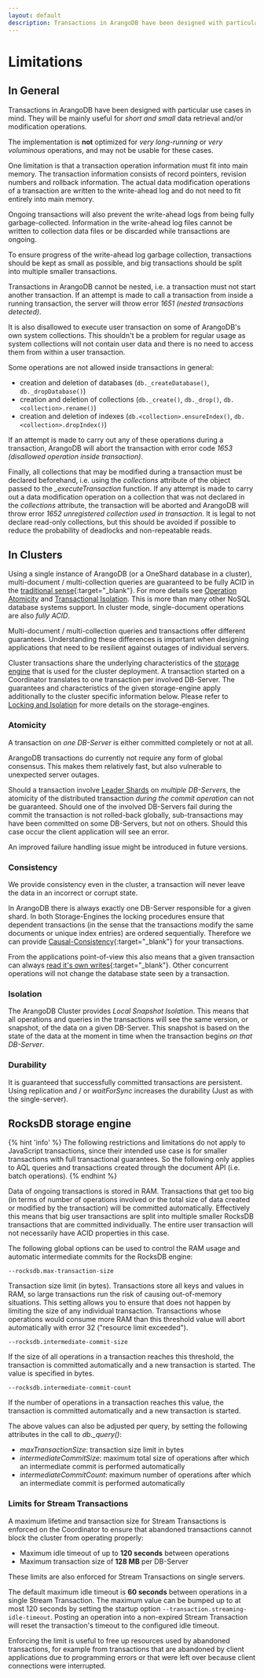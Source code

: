 ```yaml
---
layout: default
description: Transactions in ArangoDB have been designed with particular use cases in mind
---
```

Limitations
===========

<!-- TODO: Update for RocksDB -->

In General
----------

Transactions in ArangoDB have been designed with particular use cases 
in mind. They will be mainly useful for *short and small* data retrieval 
and/or modification operations.

The implementation is **not** optimized for *very long-running* or *very voluminous*
operations, and may not be usable for these cases. 

One limitation is that a transaction operation information must fit into main
memory. The transaction information consists of record pointers, revision numbers
and rollback information. The actual data modification operations of a transaction
are written to the write-ahead log and do not need to fit entirely into main
memory.

Ongoing transactions will also prevent the write-ahead logs from being fully
garbage-collected. Information in the write-ahead log files cannot be written
to collection data files or be discarded while transactions are ongoing.

To ensure progress of the write-ahead log garbage collection, transactions should 
be kept as small as possible, and big transactions should be split into multiple
smaller transactions.

Transactions in ArangoDB cannot be nested, i.e. a transaction must not start another 
transaction. If an attempt is made to call a transaction from inside a running 
transaction, the server will throw error *1651 (nested transactions detected)*.

It is also disallowed to execute user transaction on some of ArangoDB's own system
collections. This shouldn't be a problem for regular usage as system collections will
not contain user data and there is no need to access them from within a user
transaction.

Some operations are not allowed inside transactions in general:

- creation and deletion of databases (`db._createDatabase()`, `db._dropDatabase()`)
- creation and deletion of collections (`db._create()`, `db._drop()`, `db.<collection>.rename()`)
- creation and deletion of indexes (`db.<collection>.ensureIndex()`, `db.<collection>.dropIndex()`)

If an attempt is made to carry out any of these operations during a transaction,
ArangoDB will abort the transaction with error code *1653 (disallowed operation inside
transaction)*.

Finally, all collections that may be modified during a transaction must be 
declared beforehand, i.e. using the *collections* attribute of the object passed
to the *_executeTransaction* function. If any attempt is made to carry out a data
modification operation on a collection that was not declared in the *collections*
attribute, the transaction will be aborted and ArangoDB will throw error *1652
unregistered collection used in transaction*. 
It is legal to not declare read-only collections, but this should be avoided if
possible to reduce the probability of deadlocks and non-repeatable reads.

In Clusters
-----------

Using a single instance of ArangoDB (or a OneShard database in a
cluster), multi-document / multi-collection queries are guaranteed to be
fully ACID in the
[traditional sense](https://en.wikipedia.org/wiki/ACID_(computer_science)){:target="_blank"}.
For more details see
[Operation Atomicity](data-modeling-operational-factors.html#operation-atomicity)
and
[Transactional Isolation](data-modeling-operational-factors.html#transactional-isolation).
This is more than many other NoSQL database systems support.
In cluster mode, single-document operations are also *fully ACID*.

Multi-document / multi-collection queries and transactions offer different guarantees.
Understanding these differences is important when designing applications that need
to be resilient against outages of individual servers.

Cluster transactions share the underlying characteristics of the
[storage engine](architecture-storage-engines.html) that is used for the cluster deployment.
A transaction started on a Coordinator translates to one transaction per involved DB-Server.
The guarantees and characteristics of the given storage-engine apply additionally
to the cluster specific information below.
Please refer to [Locking and Isolation](transactions-locking-and-isolation.html) for more details
on the storage-engines.

### Atomicity

A transaction on *one DB-Server* is either committed completely or not at all.

ArangoDB transactions do currently not require any form of global consensus. This makes
them relatively fast, but also vulnerable to unexpected server outages.

Should a transaction involve [Leader Shards](architecture-deployment-modes-cluster-architecture.html#db-servers) 
on *multiple DB-Servers*, the atomicity of the distributed transaction *during the commit operation* can
not be guaranteed. Should one of the involved DB-Servers fail during the commit the transaction
is not rolled-back globally, sub-transactions may have been committed on some DB-Servers, but not on others.
Should this case occur the client application will see an error.

An improved failure handling issue might be introduced in future versions.

### Consistency

We provide consistency even in the cluster, a transaction will never leave the data in 
an incorrect or corrupt state. 

In ArangoDB there is always exactly one DB-Server responsible for a given shard. In both
Storage-Engines the locking procedures ensure that dependent transactions (in the sense that
the transactions modify the same documents or unique index entries) are ordered sequentially.
Therefore we can provide [Causal-Consistency](https://en.wikipedia.org/wiki/Consistency_model#Causal_consistency){:target="_blank"} 
for your transactions.

From the applications point-of-view this also means that a given transaction can always
[read it's own writes](https://en.wikipedia.org/wiki/Consistency_model#Read-your-writes_consistency){:target="_blank"}.
Other concurrent operations will not change the database state seen by a transaction.

### Isolation

The ArangoDB Cluster provides *Local Snapshot Isolation*. This means that all operations 
and queries in the transactions will see the same version, or snapshot, of the data on a given
DB-Server. This snapshot is based on the state of the data at the moment in 
time when the transaction begins *on that DB-Server*.

### Durability

It is guaranteed that successfully committed transactions are persistent. Using
replication and / or *waitForSync* increases the durability (Just as with the single-server).

RocksDB storage engine
----------------------

{% hint 'info' %}
The following restrictions and limitations do not apply to JavaScript
transactions, since their intended use case is for smaller transactions
with full transactional guarantees. So the following only applies
to AQL queries and transactions created through the document API (i.e. batch operations).
{% endhint %}

Data of ongoing transactions is stored in RAM. Transactions that get too big 
(in terms of number of operations involved or the total size of data created or
modified by the transaction) will be committed automatically. Effectively this 
means that big user transactions are split into multiple smaller RocksDB 
transactions that are committed individually. The entire user transaction will 
not necessarily have ACID properties in this case.
 
The following global options can be used to control the RAM usage and automatic 
intermediate commits for the RocksDB engine: 

`--rocksdb.max-transaction-size`

Transaction size limit (in bytes). Transactions store all keys and values in
RAM, so large transactions run the risk of causing out-of-memory situations.
This setting allows you to ensure that does not happen by limiting the size of
any individual transaction. Transactions whose operations would consume more
RAM than this threshold value will abort automatically with error 32 ("resource
limit exceeded").

`--rocksdb.intermediate-commit-size`

If the size of all operations in a transaction reaches this threshold, the transaction 
is committed automatically and a new transaction is started. The value is specified in bytes.
  
`--rocksdb.intermediate-commit-count`

If the number of operations in a transaction reaches this value, the transaction is 
committed automatically and a new transaction is started.

The above values can also be adjusted per query, by setting the following
attributes in the call to *db._query()*:

- *maxTransactionSize*: transaction size limit in bytes
- *intermediateCommitSize*: maximum total size of operations after which an intermediate
  commit is performed automatically
- *intermediateCommitCount*: maximum number of operations after which an intermediate
  commit is performed automatically

### Limits for Stream Transactions

A maximum lifetime and transaction size for Stream Transactions is enforced
on the Coordinator to ensure that abandoned transactions cannot block the
cluster from operating properly:

- Maximum idle timeout of up to **120 seconds** between operations
- Maximum transaction size of **128 MB** per DB-Server

These limits are also enforced for Stream Transactions on single servers.

The default maximum idle timeout is **60 seconds** between operations in a
single Stream Transaction. The maximum value can be bumped up to at most 120
seconds by setting the startup option `--transaction.streaming-idle-timeout`.
Posting an operation into a non-expired Stream Transaction will reset the
transaction's timeout to the configured idle timeout.

Enforcing the limit is useful to free up resources used by abandoned
transactions, for example from transactions that are abandoned by client
applications due to programming errors or that were left over because client
connections were interrupted.
